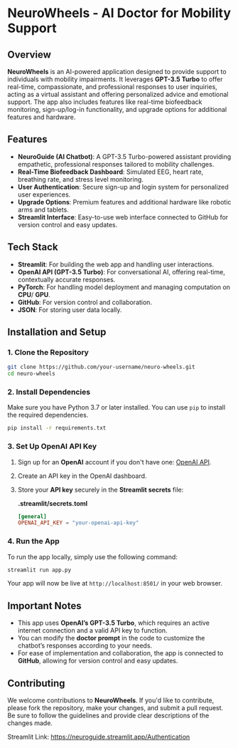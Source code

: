 # **NeuroWheels - AI Doctor for Mobility Support**

## **Overview**

**NeuroWheels** is an AI-powered application designed to provide support to individuals with mobility impairments. It leverages **GPT-3.5 Turbo** to offer real-time, compassionate, and professional responses to user inquiries, acting as a virtual assistant and offering personalized advice and emotional support. The app also includes features like real-time biofeedback monitoring, sign-up/log-in functionality, and upgrade options for additional features and hardware.

## **Features**

* **NeuroGuide (AI Chatbot)**: A GPT-3.5 Turbo-powered assistant providing empathetic, professional responses tailored to mobility challenges.
* **Real-Time Biofeedback Dashboard**: Simulated EEG, heart rate, breathing rate, and stress level monitoring.
* **User Authentication**: Secure sign-up and login system for personalized user experiences.
* **Upgrade Options**: Premium features and additional hardware like robotic arms and tablets.
* **Streamlit Interface**: Easy-to-use web interface connected to GitHub for version control and easy updates.

## **Tech Stack**

* **Streamlit**: For building the web app and handling user interactions.
* **OpenAI API (GPT-3.5 Turbo)**: For conversational AI, offering real-time, contextually accurate responses.
* **PyTorch**: For handling model deployment and managing computation on **CPU**/ **GPU**.
* **GitHub**: For version control and collaboration.
* **JSON**: For storing user data locally.

## **Installation and Setup**

### **1. Clone the Repository**

```bash
git clone https://github.com/your-username/neuro-wheels.git
cd neuro-wheels
```

### **2. Install Dependencies**

Make sure you have Python 3.7 or later installed. You can use `pip` to install the required dependencies.

```bash
pip install -r requirements.txt
```

### **3. Set Up OpenAI API Key**

1. Sign up for an **OpenAI** account if you don't have one: [OpenAI API](https://beta.openai.com/signup/).
2. Create an API key in the OpenAI dashboard.
3. Store your **API key** securely in the **Streamlit secrets** file:

   **.streamlit/secrets.toml**

   ```toml
   [general]
   OPENAI_API_KEY = "your-openai-api-key"
   ```

### **4. Run the App**

To run the app locally, simply use the following command:

```bash
streamlit run app.py
```

Your app will now be live at `http://localhost:8501/` in your web browser.

## **Important Notes**

* This app uses **OpenAI’s GPT-3.5 Turbo**, which requires an active internet connection and a valid API key to function.
* You can modify the **doctor prompt** in the code to customize the chatbot’s responses according to your needs.
* For ease of implementation and collaboration, the app is connected to **GitHub**, allowing for version control and easy updates.

## **Contributing**

We welcome contributions to **NeuroWheels**. If you'd like to contribute, please fork the repository, make your changes, and submit a pull request. Be sure to follow the guidelines and provide clear descriptions of the changes made.

Streamlit Link:
https://neuroguide.streamlit.app/Authentication

